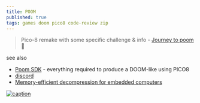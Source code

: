 ```yaml
---
title: POOM
published: true
tags: games doom pico8 code-review zip
---
```

> Pico-8 remake with some specific challenge & info - [Journey to poom](https://freds72.itch.io/poom/devlog/241700/journey-to-poom) 📕

see also
- [Poom SDK](https://github.com/freds72/poom-sdk?tab=readme-ov-file#poom-sdk) - everything required to produce a DOOM-like using PICO8
- [discord](https://discord.com/invite/Bmc4nxjfuE)
- [Memory-efficient decompression for embedded computers](https://www.excamera.com/sphinx/article-compression.html)

[ ![caption](https://www.lexaloffle.com/media/51368/sub1_poom.gif) ](https://www.lexaloffle.com/bbs/?tid=45572)
